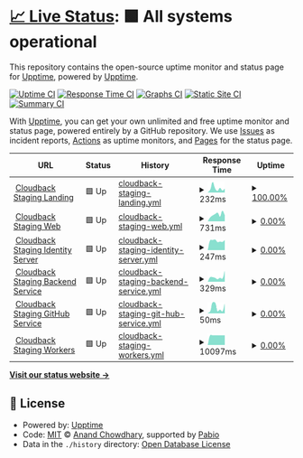 # [📈 Live Status](https://upptime.github.io/upptime): <!--live status--> **🟩 All systems operational**

This repository contains the open-source uptime monitor and status page for [Upptime](https://upptime.js.org), powered by [Upptime](https://github.com/upptime/upptime).

[![Uptime CI](https://github.com/cloudback-staging/status/workflows/Uptime%20CI/badge.svg)](https://github.com/cloudback-staging/status/actions?query=workflow%3A%22Uptime+CI%22)
[![Response Time CI](https://github.com/cloudback-staging/status/workflows/Response%20Time%20CI/badge.svg)](https://github.com/cloudback-staging/status/actions?query=workflow%3A%22Response+Time+CI%22)
[![Graphs CI](https://github.com/cloudback-staging/status/workflows/Graphs%20CI/badge.svg)](https://github.com/cloudback-staging/status/actions?query=workflow%3A%22Graphs+CI%22)
[![Static Site CI](https://github.com/cloudback-staging/status/workflows/Static%20Site%20CI/badge.svg)](https://github.com/cloudback-staging/status/actions?query=workflow%3A%22Static+Site+CI%22)
[![Summary CI](https://github.com/cloudback-staging/status/workflows/Summary%20CI/badge.svg)](https://github.com/cloudback-staging/status/actions?query=workflow%3A%22Summary+CI%22)

With [Upptime](https://upptime.js.org), you can get your own unlimited and free uptime monitor and status page, powered entirely by a GitHub repository. We use [Issues](https://github.com/upptime/upptime/issues) as incident reports, [Actions](https://github.com/cloudback-staging/status/actions) as uptime monitors, and [Pages](https://upptime.github.io/upptime) for the status page.

<!--start: status pages-->
<!-- This summary is generated by Upptime (https://github.com/upptime/upptime) -->
<!-- Do not edit this manually, your changes will be overwritten -->
<!-- prettier-ignore -->
| URL | Status | History | Response Time | Uptime |
| --- | ------ | ------- | ------------- | ------ |
| <img alt="" src="https://icons.duckduckgo.com/ip3/odd-organization-679140.framer.app.ico" height="13"> [Cloudback Staging Landing](https://odd-organization-679140.framer.app/) | 🟩 Up | [cloudback-staging-landing.yml](https://github.com/cloudback-staging/status/commits/HEAD/history/cloudback-staging-landing.yml) | <details><summary><img alt="Response time graph" src="./graphs/cloudback-staging-landing/response-time-week.png" height="20"> 232ms</summary><br><a href="https://cloudback-staging.github.io/status/history/cloudback-staging-landing"><img alt="Response time 232" src="https://img.shields.io/endpoint?url=https%3A%2F%2Fraw.githubusercontent.com%2Fcloudback-staging%2Fstatus%2FHEAD%2Fapi%2Fcloudback-staging-landing%2Fresponse-time.json"></a><br><a href="https://cloudback-staging.github.io/status/history/cloudback-staging-landing"><img alt="24-hour response time 259" src="https://img.shields.io/endpoint?url=https%3A%2F%2Fraw.githubusercontent.com%2Fcloudback-staging%2Fstatus%2FHEAD%2Fapi%2Fcloudback-staging-landing%2Fresponse-time-day.json"></a><br><a href="https://cloudback-staging.github.io/status/history/cloudback-staging-landing"><img alt="7-day response time 232" src="https://img.shields.io/endpoint?url=https%3A%2F%2Fraw.githubusercontent.com%2Fcloudback-staging%2Fstatus%2FHEAD%2Fapi%2Fcloudback-staging-landing%2Fresponse-time-week.json"></a><br><a href="https://cloudback-staging.github.io/status/history/cloudback-staging-landing"><img alt="30-day response time 230" src="https://img.shields.io/endpoint?url=https%3A%2F%2Fraw.githubusercontent.com%2Fcloudback-staging%2Fstatus%2FHEAD%2Fapi%2Fcloudback-staging-landing%2Fresponse-time-month.json"></a><br><a href="https://cloudback-staging.github.io/status/history/cloudback-staging-landing"><img alt="1-year response time 232" src="https://img.shields.io/endpoint?url=https%3A%2F%2Fraw.githubusercontent.com%2Fcloudback-staging%2Fstatus%2FHEAD%2Fapi%2Fcloudback-staging-landing%2Fresponse-time-year.json"></a></details> | <details><summary><a href="https://cloudback-staging.github.io/status/history/cloudback-staging-landing">100.00%</a></summary><a href="https://cloudback-staging.github.io/status/history/cloudback-staging-landing"><img alt="All-time uptime 100.00%" src="https://img.shields.io/endpoint?url=https%3A%2F%2Fraw.githubusercontent.com%2Fcloudback-staging%2Fstatus%2FHEAD%2Fapi%2Fcloudback-staging-landing%2Fuptime.json"></a><br><a href="https://cloudback-staging.github.io/status/history/cloudback-staging-landing"><img alt="24-hour uptime 100.00%" src="https://img.shields.io/endpoint?url=https%3A%2F%2Fraw.githubusercontent.com%2Fcloudback-staging%2Fstatus%2FHEAD%2Fapi%2Fcloudback-staging-landing%2Fuptime-day.json"></a><br><a href="https://cloudback-staging.github.io/status/history/cloudback-staging-landing"><img alt="7-day uptime 100.00%" src="https://img.shields.io/endpoint?url=https%3A%2F%2Fraw.githubusercontent.com%2Fcloudback-staging%2Fstatus%2FHEAD%2Fapi%2Fcloudback-staging-landing%2Fuptime-week.json"></a><br><a href="https://cloudback-staging.github.io/status/history/cloudback-staging-landing"><img alt="30-day uptime 100.00%" src="https://img.shields.io/endpoint?url=https%3A%2F%2Fraw.githubusercontent.com%2Fcloudback-staging%2Fstatus%2FHEAD%2Fapi%2Fcloudback-staging-landing%2Fuptime-month.json"></a><br><a href="https://cloudback-staging.github.io/status/history/cloudback-staging-landing"><img alt="1-year uptime 100.00%" src="https://img.shields.io/endpoint?url=https%3A%2F%2Fraw.githubusercontent.com%2Fcloudback-staging%2Fstatus%2FHEAD%2Fapi%2Fcloudback-staging-landing%2Fuptime-year.json"></a></details>
| <img alt="" src="https://icons.duckduckgo.com/ip3/app.staging.cloudback.it.ico" height="13"> [Cloudback Staging Web](https://app.staging.cloudback.it/health) | 🟩 Up | [cloudback-staging-web.yml](https://github.com/cloudback-staging/status/commits/HEAD/history/cloudback-staging-web.yml) | <details><summary><img alt="Response time graph" src="./graphs/cloudback-staging-web/response-time-week.png" height="20"> 731ms</summary><br><a href="https://cloudback-staging.github.io/status/history/cloudback-staging-web"><img alt="Response time 677" src="https://img.shields.io/endpoint?url=https%3A%2F%2Fraw.githubusercontent.com%2Fcloudback-staging%2Fstatus%2FHEAD%2Fapi%2Fcloudback-staging-web%2Fresponse-time.json"></a><br><a href="https://cloudback-staging.github.io/status/history/cloudback-staging-web"><img alt="24-hour response time 632" src="https://img.shields.io/endpoint?url=https%3A%2F%2Fraw.githubusercontent.com%2Fcloudback-staging%2Fstatus%2FHEAD%2Fapi%2Fcloudback-staging-web%2Fresponse-time-day.json"></a><br><a href="https://cloudback-staging.github.io/status/history/cloudback-staging-web"><img alt="7-day response time 731" src="https://img.shields.io/endpoint?url=https%3A%2F%2Fraw.githubusercontent.com%2Fcloudback-staging%2Fstatus%2FHEAD%2Fapi%2Fcloudback-staging-web%2Fresponse-time-week.json"></a><br><a href="https://cloudback-staging.github.io/status/history/cloudback-staging-web"><img alt="30-day response time 551" src="https://img.shields.io/endpoint?url=https%3A%2F%2Fraw.githubusercontent.com%2Fcloudback-staging%2Fstatus%2FHEAD%2Fapi%2Fcloudback-staging-web%2Fresponse-time-month.json"></a><br><a href="https://cloudback-staging.github.io/status/history/cloudback-staging-web"><img alt="1-year response time 677" src="https://img.shields.io/endpoint?url=https%3A%2F%2Fraw.githubusercontent.com%2Fcloudback-staging%2Fstatus%2FHEAD%2Fapi%2Fcloudback-staging-web%2Fresponse-time-year.json"></a></details> | <details><summary><a href="https://cloudback-staging.github.io/status/history/cloudback-staging-web">0.00%</a></summary><a href="https://cloudback-staging.github.io/status/history/cloudback-staging-web"><img alt="All-time uptime 21.31%" src="https://img.shields.io/endpoint?url=https%3A%2F%2Fraw.githubusercontent.com%2Fcloudback-staging%2Fstatus%2FHEAD%2Fapi%2Fcloudback-staging-web%2Fuptime.json"></a><br><a href="https://cloudback-staging.github.io/status/history/cloudback-staging-web"><img alt="24-hour uptime 0.00%" src="https://img.shields.io/endpoint?url=https%3A%2F%2Fraw.githubusercontent.com%2Fcloudback-staging%2Fstatus%2FHEAD%2Fapi%2Fcloudback-staging-web%2Fuptime-day.json"></a><br><a href="https://cloudback-staging.github.io/status/history/cloudback-staging-web"><img alt="7-day uptime 0.00%" src="https://img.shields.io/endpoint?url=https%3A%2F%2Fraw.githubusercontent.com%2Fcloudback-staging%2Fstatus%2FHEAD%2Fapi%2Fcloudback-staging-web%2Fuptime-week.json"></a><br><a href="https://cloudback-staging.github.io/status/history/cloudback-staging-web"><img alt="30-day uptime 0.00%" src="https://img.shields.io/endpoint?url=https%3A%2F%2Fraw.githubusercontent.com%2Fcloudback-staging%2Fstatus%2FHEAD%2Fapi%2Fcloudback-staging-web%2Fuptime-month.json"></a><br><a href="https://cloudback-staging.github.io/status/history/cloudback-staging-web"><img alt="1-year uptime 21.31%" src="https://img.shields.io/endpoint?url=https%3A%2F%2Fraw.githubusercontent.com%2Fcloudback-staging%2Fstatus%2FHEAD%2Fapi%2Fcloudback-staging-web%2Fuptime-year.json"></a></details>
| <img alt="" src="https://icons.duckduckgo.com/ip3/app.staging.cloudback.it.ico" height="13"> [Cloudback Staging Identity Server](https://app.staging.cloudback.it/identity/health) | 🟩 Up | [cloudback-staging-identity-server.yml](https://github.com/cloudback-staging/status/commits/HEAD/history/cloudback-staging-identity-server.yml) | <details><summary><img alt="Response time graph" src="./graphs/cloudback-staging-identity-server/response-time-week.png" height="20"> 247ms</summary><br><a href="https://cloudback-staging.github.io/status/history/cloudback-staging-identity-server"><img alt="Response time 242" src="https://img.shields.io/endpoint?url=https%3A%2F%2Fraw.githubusercontent.com%2Fcloudback-staging%2Fstatus%2FHEAD%2Fapi%2Fcloudback-staging-identity-server%2Fresponse-time.json"></a><br><a href="https://cloudback-staging.github.io/status/history/cloudback-staging-identity-server"><img alt="24-hour response time 279" src="https://img.shields.io/endpoint?url=https%3A%2F%2Fraw.githubusercontent.com%2Fcloudback-staging%2Fstatus%2FHEAD%2Fapi%2Fcloudback-staging-identity-server%2Fresponse-time-day.json"></a><br><a href="https://cloudback-staging.github.io/status/history/cloudback-staging-identity-server"><img alt="7-day response time 247" src="https://img.shields.io/endpoint?url=https%3A%2F%2Fraw.githubusercontent.com%2Fcloudback-staging%2Fstatus%2FHEAD%2Fapi%2Fcloudback-staging-identity-server%2Fresponse-time-week.json"></a><br><a href="https://cloudback-staging.github.io/status/history/cloudback-staging-identity-server"><img alt="30-day response time 228" src="https://img.shields.io/endpoint?url=https%3A%2F%2Fraw.githubusercontent.com%2Fcloudback-staging%2Fstatus%2FHEAD%2Fapi%2Fcloudback-staging-identity-server%2Fresponse-time-month.json"></a><br><a href="https://cloudback-staging.github.io/status/history/cloudback-staging-identity-server"><img alt="1-year response time 242" src="https://img.shields.io/endpoint?url=https%3A%2F%2Fraw.githubusercontent.com%2Fcloudback-staging%2Fstatus%2FHEAD%2Fapi%2Fcloudback-staging-identity-server%2Fresponse-time-year.json"></a></details> | <details><summary><a href="https://cloudback-staging.github.io/status/history/cloudback-staging-identity-server">0.00%</a></summary><a href="https://cloudback-staging.github.io/status/history/cloudback-staging-identity-server"><img alt="All-time uptime 14.80%" src="https://img.shields.io/endpoint?url=https%3A%2F%2Fraw.githubusercontent.com%2Fcloudback-staging%2Fstatus%2FHEAD%2Fapi%2Fcloudback-staging-identity-server%2Fuptime.json"></a><br><a href="https://cloudback-staging.github.io/status/history/cloudback-staging-identity-server"><img alt="24-hour uptime 0.00%" src="https://img.shields.io/endpoint?url=https%3A%2F%2Fraw.githubusercontent.com%2Fcloudback-staging%2Fstatus%2FHEAD%2Fapi%2Fcloudback-staging-identity-server%2Fuptime-day.json"></a><br><a href="https://cloudback-staging.github.io/status/history/cloudback-staging-identity-server"><img alt="7-day uptime 0.00%" src="https://img.shields.io/endpoint?url=https%3A%2F%2Fraw.githubusercontent.com%2Fcloudback-staging%2Fstatus%2FHEAD%2Fapi%2Fcloudback-staging-identity-server%2Fuptime-week.json"></a><br><a href="https://cloudback-staging.github.io/status/history/cloudback-staging-identity-server"><img alt="30-day uptime 0.00%" src="https://img.shields.io/endpoint?url=https%3A%2F%2Fraw.githubusercontent.com%2Fcloudback-staging%2Fstatus%2FHEAD%2Fapi%2Fcloudback-staging-identity-server%2Fuptime-month.json"></a><br><a href="https://cloudback-staging.github.io/status/history/cloudback-staging-identity-server"><img alt="1-year uptime 14.80%" src="https://img.shields.io/endpoint?url=https%3A%2F%2Fraw.githubusercontent.com%2Fcloudback-staging%2Fstatus%2FHEAD%2Fapi%2Fcloudback-staging-identity-server%2Fuptime-year.json"></a></details>
| <img alt="" src="https://icons.duckduckgo.com/ip3/app.staging.cloudback.it.ico" height="13"> [Cloudback Staging Backend Service](https://app.staging.cloudback.it/api/health) | 🟩 Up | [cloudback-staging-backend-service.yml](https://github.com/cloudback-staging/status/commits/HEAD/history/cloudback-staging-backend-service.yml) | <details><summary><img alt="Response time graph" src="./graphs/cloudback-staging-backend-service/response-time-week.png" height="20"> 329ms</summary><br><a href="https://cloudback-staging.github.io/status/history/cloudback-staging-backend-service"><img alt="Response time 219" src="https://img.shields.io/endpoint?url=https%3A%2F%2Fraw.githubusercontent.com%2Fcloudback-staging%2Fstatus%2FHEAD%2Fapi%2Fcloudback-staging-backend-service%2Fresponse-time.json"></a><br><a href="https://cloudback-staging.github.io/status/history/cloudback-staging-backend-service"><img alt="24-hour response time 582" src="https://img.shields.io/endpoint?url=https%3A%2F%2Fraw.githubusercontent.com%2Fcloudback-staging%2Fstatus%2FHEAD%2Fapi%2Fcloudback-staging-backend-service%2Fresponse-time-day.json"></a><br><a href="https://cloudback-staging.github.io/status/history/cloudback-staging-backend-service"><img alt="7-day response time 329" src="https://img.shields.io/endpoint?url=https%3A%2F%2Fraw.githubusercontent.com%2Fcloudback-staging%2Fstatus%2FHEAD%2Fapi%2Fcloudback-staging-backend-service%2Fresponse-time-week.json"></a><br><a href="https://cloudback-staging.github.io/status/history/cloudback-staging-backend-service"><img alt="30-day response time 151" src="https://img.shields.io/endpoint?url=https%3A%2F%2Fraw.githubusercontent.com%2Fcloudback-staging%2Fstatus%2FHEAD%2Fapi%2Fcloudback-staging-backend-service%2Fresponse-time-month.json"></a><br><a href="https://cloudback-staging.github.io/status/history/cloudback-staging-backend-service"><img alt="1-year response time 219" src="https://img.shields.io/endpoint?url=https%3A%2F%2Fraw.githubusercontent.com%2Fcloudback-staging%2Fstatus%2FHEAD%2Fapi%2Fcloudback-staging-backend-service%2Fresponse-time-year.json"></a></details> | <details><summary><a href="https://cloudback-staging.github.io/status/history/cloudback-staging-backend-service">0.00%</a></summary><a href="https://cloudback-staging.github.io/status/history/cloudback-staging-backend-service"><img alt="All-time uptime 14.67%" src="https://img.shields.io/endpoint?url=https%3A%2F%2Fraw.githubusercontent.com%2Fcloudback-staging%2Fstatus%2FHEAD%2Fapi%2Fcloudback-staging-backend-service%2Fuptime.json"></a><br><a href="https://cloudback-staging.github.io/status/history/cloudback-staging-backend-service"><img alt="24-hour uptime 0.00%" src="https://img.shields.io/endpoint?url=https%3A%2F%2Fraw.githubusercontent.com%2Fcloudback-staging%2Fstatus%2FHEAD%2Fapi%2Fcloudback-staging-backend-service%2Fuptime-day.json"></a><br><a href="https://cloudback-staging.github.io/status/history/cloudback-staging-backend-service"><img alt="7-day uptime 0.00%" src="https://img.shields.io/endpoint?url=https%3A%2F%2Fraw.githubusercontent.com%2Fcloudback-staging%2Fstatus%2FHEAD%2Fapi%2Fcloudback-staging-backend-service%2Fuptime-week.json"></a><br><a href="https://cloudback-staging.github.io/status/history/cloudback-staging-backend-service"><img alt="30-day uptime 0.00%" src="https://img.shields.io/endpoint?url=https%3A%2F%2Fraw.githubusercontent.com%2Fcloudback-staging%2Fstatus%2FHEAD%2Fapi%2Fcloudback-staging-backend-service%2Fuptime-month.json"></a><br><a href="https://cloudback-staging.github.io/status/history/cloudback-staging-backend-service"><img alt="1-year uptime 14.67%" src="https://img.shields.io/endpoint?url=https%3A%2F%2Fraw.githubusercontent.com%2Fcloudback-staging%2Fstatus%2FHEAD%2Fapi%2Fcloudback-staging-backend-service%2Fuptime-year.json"></a></details>
| <img alt="" src="https://icons.duckduckgo.com/ip3/app.staging.cloudback.it.ico" height="13"> [Cloudback Staging GitHub Service](https://app.staging.cloudback.it/github/health) | 🟩 Up | [cloudback-staging-git-hub-service.yml](https://github.com/cloudback-staging/status/commits/HEAD/history/cloudback-staging-git-hub-service.yml) | <details><summary><img alt="Response time graph" src="./graphs/cloudback-staging-git-hub-service/response-time-week.png" height="20"> 50ms</summary><br><a href="https://cloudback-staging.github.io/status/history/cloudback-staging-git-hub-service"><img alt="Response time 39" src="https://img.shields.io/endpoint?url=https%3A%2F%2Fraw.githubusercontent.com%2Fcloudback-staging%2Fstatus%2FHEAD%2Fapi%2Fcloudback-staging-git-hub-service%2Fresponse-time.json"></a><br><a href="https://cloudback-staging.github.io/status/history/cloudback-staging-git-hub-service"><img alt="24-hour response time 78" src="https://img.shields.io/endpoint?url=https%3A%2F%2Fraw.githubusercontent.com%2Fcloudback-staging%2Fstatus%2FHEAD%2Fapi%2Fcloudback-staging-git-hub-service%2Fresponse-time-day.json"></a><br><a href="https://cloudback-staging.github.io/status/history/cloudback-staging-git-hub-service"><img alt="7-day response time 50" src="https://img.shields.io/endpoint?url=https%3A%2F%2Fraw.githubusercontent.com%2Fcloudback-staging%2Fstatus%2FHEAD%2Fapi%2Fcloudback-staging-git-hub-service%2Fresponse-time-week.json"></a><br><a href="https://cloudback-staging.github.io/status/history/cloudback-staging-git-hub-service"><img alt="30-day response time 42" src="https://img.shields.io/endpoint?url=https%3A%2F%2Fraw.githubusercontent.com%2Fcloudback-staging%2Fstatus%2FHEAD%2Fapi%2Fcloudback-staging-git-hub-service%2Fresponse-time-month.json"></a><br><a href="https://cloudback-staging.github.io/status/history/cloudback-staging-git-hub-service"><img alt="1-year response time 39" src="https://img.shields.io/endpoint?url=https%3A%2F%2Fraw.githubusercontent.com%2Fcloudback-staging%2Fstatus%2FHEAD%2Fapi%2Fcloudback-staging-git-hub-service%2Fresponse-time-year.json"></a></details> | <details><summary><a href="https://cloudback-staging.github.io/status/history/cloudback-staging-git-hub-service">0.00%</a></summary><a href="https://cloudback-staging.github.io/status/history/cloudback-staging-git-hub-service"><img alt="All-time uptime 35.24%" src="https://img.shields.io/endpoint?url=https%3A%2F%2Fraw.githubusercontent.com%2Fcloudback-staging%2Fstatus%2FHEAD%2Fapi%2Fcloudback-staging-git-hub-service%2Fuptime.json"></a><br><a href="https://cloudback-staging.github.io/status/history/cloudback-staging-git-hub-service"><img alt="24-hour uptime 0.00%" src="https://img.shields.io/endpoint?url=https%3A%2F%2Fraw.githubusercontent.com%2Fcloudback-staging%2Fstatus%2FHEAD%2Fapi%2Fcloudback-staging-git-hub-service%2Fuptime-day.json"></a><br><a href="https://cloudback-staging.github.io/status/history/cloudback-staging-git-hub-service"><img alt="7-day uptime 0.00%" src="https://img.shields.io/endpoint?url=https%3A%2F%2Fraw.githubusercontent.com%2Fcloudback-staging%2Fstatus%2FHEAD%2Fapi%2Fcloudback-staging-git-hub-service%2Fuptime-week.json"></a><br><a href="https://cloudback-staging.github.io/status/history/cloudback-staging-git-hub-service"><img alt="30-day uptime 0.00%" src="https://img.shields.io/endpoint?url=https%3A%2F%2Fraw.githubusercontent.com%2Fcloudback-staging%2Fstatus%2FHEAD%2Fapi%2Fcloudback-staging-git-hub-service%2Fuptime-month.json"></a><br><a href="https://cloudback-staging.github.io/status/history/cloudback-staging-git-hub-service"><img alt="1-year uptime 35.24%" src="https://img.shields.io/endpoint?url=https%3A%2F%2Fraw.githubusercontent.com%2Fcloudback-staging%2Fstatus%2FHEAD%2Fapi%2Fcloudback-staging-git-hub-service%2Fuptime-year.json"></a></details>
| <img alt="" src="https://icons.duckduckgo.com/ip3/app.staging.cloudback.it.ico" height="13"> [Cloudback Staging Workers](https://app.staging.cloudback.it/health-workers) | 🟩 Up | [cloudback-staging-workers.yml](https://github.com/cloudback-staging/status/commits/HEAD/history/cloudback-staging-workers.yml) | <details><summary><img alt="Response time graph" src="./graphs/cloudback-staging-workers/response-time-week.png" height="20"> 10097ms</summary><br><a href="https://cloudback-staging.github.io/status/history/cloudback-staging-workers"><img alt="Response time 8091" src="https://img.shields.io/endpoint?url=https%3A%2F%2Fraw.githubusercontent.com%2Fcloudback-staging%2Fstatus%2FHEAD%2Fapi%2Fcloudback-staging-workers%2Fresponse-time.json"></a><br><a href="https://cloudback-staging.github.io/status/history/cloudback-staging-workers"><img alt="24-hour response time 10157" src="https://img.shields.io/endpoint?url=https%3A%2F%2Fraw.githubusercontent.com%2Fcloudback-staging%2Fstatus%2FHEAD%2Fapi%2Fcloudback-staging-workers%2Fresponse-time-day.json"></a><br><a href="https://cloudback-staging.github.io/status/history/cloudback-staging-workers"><img alt="7-day response time 10097" src="https://img.shields.io/endpoint?url=https%3A%2F%2Fraw.githubusercontent.com%2Fcloudback-staging%2Fstatus%2FHEAD%2Fapi%2Fcloudback-staging-workers%2Fresponse-time-week.json"></a><br><a href="https://cloudback-staging.github.io/status/history/cloudback-staging-workers"><img alt="30-day response time 8541" src="https://img.shields.io/endpoint?url=https%3A%2F%2Fraw.githubusercontent.com%2Fcloudback-staging%2Fstatus%2FHEAD%2Fapi%2Fcloudback-staging-workers%2Fresponse-time-month.json"></a><br><a href="https://cloudback-staging.github.io/status/history/cloudback-staging-workers"><img alt="1-year response time 8091" src="https://img.shields.io/endpoint?url=https%3A%2F%2Fraw.githubusercontent.com%2Fcloudback-staging%2Fstatus%2FHEAD%2Fapi%2Fcloudback-staging-workers%2Fresponse-time-year.json"></a></details> | <details><summary><a href="https://cloudback-staging.github.io/status/history/cloudback-staging-workers">0.00%</a></summary><a href="https://cloudback-staging.github.io/status/history/cloudback-staging-workers"><img alt="All-time uptime 26.51%" src="https://img.shields.io/endpoint?url=https%3A%2F%2Fraw.githubusercontent.com%2Fcloudback-staging%2Fstatus%2FHEAD%2Fapi%2Fcloudback-staging-workers%2Fuptime.json"></a><br><a href="https://cloudback-staging.github.io/status/history/cloudback-staging-workers"><img alt="24-hour uptime 0.00%" src="https://img.shields.io/endpoint?url=https%3A%2F%2Fraw.githubusercontent.com%2Fcloudback-staging%2Fstatus%2FHEAD%2Fapi%2Fcloudback-staging-workers%2Fuptime-day.json"></a><br><a href="https://cloudback-staging.github.io/status/history/cloudback-staging-workers"><img alt="7-day uptime 0.00%" src="https://img.shields.io/endpoint?url=https%3A%2F%2Fraw.githubusercontent.com%2Fcloudback-staging%2Fstatus%2FHEAD%2Fapi%2Fcloudback-staging-workers%2Fuptime-week.json"></a><br><a href="https://cloudback-staging.github.io/status/history/cloudback-staging-workers"><img alt="30-day uptime 0.00%" src="https://img.shields.io/endpoint?url=https%3A%2F%2Fraw.githubusercontent.com%2Fcloudback-staging%2Fstatus%2FHEAD%2Fapi%2Fcloudback-staging-workers%2Fuptime-month.json"></a><br><a href="https://cloudback-staging.github.io/status/history/cloudback-staging-workers"><img alt="1-year uptime 26.51%" src="https://img.shields.io/endpoint?url=https%3A%2F%2Fraw.githubusercontent.com%2Fcloudback-staging%2Fstatus%2FHEAD%2Fapi%2Fcloudback-staging-workers%2Fuptime-year.json"></a></details>

<!--end: status pages-->

[**Visit our status website →**](https://upptime.github.io/upptime)

## 📄 License

- Powered by: [Upptime](https://github.com/upptime/upptime)
- Code: [MIT](./LICENSE) © [Anand Chowdhary](https://anandchowdhary.com), supported by [Pabio](https://pabio.com)
- Data in the `./history` directory: [Open Database License](https://opendatacommons.org/licenses/odbl/1-0/)

